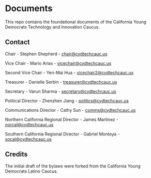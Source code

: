 # Documents
This repo contains the foundational documents of the California Young Democrats Technology and Innovation Caucus.

## Contact
Chair	- Stephen Shepherd - chair@cydtechcauc.us

Vice Chair	- Mario Arias - vicechair@cydtechcauc.us

Second Vice Chair -	Yen-Mai Hua - vicechair2@cydtechcauc.us

Treasurer	- Danielle Serbin - treasurer@cydtechcauc.us

Secretary	- Varun Sharma - secretary@cydtechcauc.us

Political Director -	Zhenzhen Jiang - politics@cydtechcauc.us

Communications Director - Cathy Sun - comms@cydtechcauc.us

Northern California Regional Director	- James Martinez - norcal@cydtechcauc.us

Southern California Regional Director	- Gabriel Montoya - socal@cydtechcauc.us

## Credits
The initial draft of the bylaws were forked from the California Young Democrats Latino Caucus.
